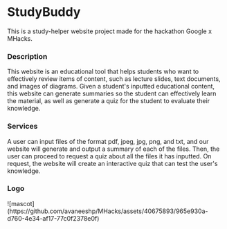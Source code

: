 <h1>StudyBuddy</h1>
This is a study-helper website project made for the hackathon Google x MHacks.

<h3>Description</h3>
This website is an educational tool that helps students who want to effectively review items of content, such as lecture slides, text documents, and images of diagrams. Given a student's inputted educational content, this website can generate summaries so the student can effectively learn the material, as well as generate a quiz for the student to evaluate their knowledge. 

<h3>Services</h3>
A user can input files of the format pdf, jpeg, jpg, png, and txt, and our website will generate and output a summary of each of the files. Then, the user can proceed to request a quiz about all the files it has inputted. On request, the website will create an interactive quiz that can test the user's knowledge.

<h3>Logo</h3>
![mascot](https://github.com/avaneeshp/MHacks/assets/40675893/965e930a-d760-4e34-af17-77c0f2378e0f)
